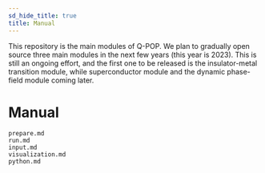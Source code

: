```yaml
---
sd_hide_title: true
title: Manual
---
```


This repository is the main modules of Q-POP. We plan to gradually open source three main modules in the next few years (this year is 2023). This is still an ongoing effort, and the first one to be released is the insulator-metal transition module, while superconductor module and the dynamic phase-field module coming later.

# Manual

```{toctree}
prepare.md
run.md
input.md
visualization.md
python.md
```
